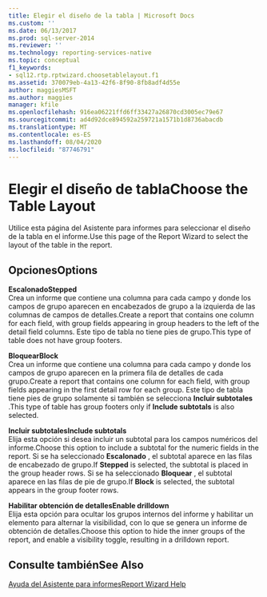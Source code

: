 ```yaml
---
title: Elegir el diseño de la tabla | Microsoft Docs
ms.custom: ''
ms.date: 06/13/2017
ms.prod: sql-server-2014
ms.reviewer: ''
ms.technology: reporting-services-native
ms.topic: conceptual
f1_keywords:
- sql12.rtp.rptwizard.choosetablelayout.f1
ms.assetid: 370079eb-4a13-42f6-8f90-8fb8adf4d55e
author: maggiesMSFT
ms.author: maggies
manager: kfile
ms.openlocfilehash: 916ea06221ffd6ff33427a26870cd3005ec79e67
ms.sourcegitcommit: ad4d92dce894592a259721a1571b1d8736abacdb
ms.translationtype: MT
ms.contentlocale: es-ES
ms.lasthandoff: 08/04/2020
ms.locfileid: "87746791"
---
```

# <a name="choose-the-table-layout"></a><span data-ttu-id="cf68e-102">Elegir el diseño de tabla</span><span class="sxs-lookup"><span data-stu-id="cf68e-102">Choose the Table Layout</span></span>
  <span data-ttu-id="cf68e-103">Utilice esta página del Asistente para informes para seleccionar el diseño de la tabla en el informe.</span><span class="sxs-lookup"><span data-stu-id="cf68e-103">Use this page of the Report Wizard to select the layout of the table in the report.</span></span>  
  
## <a name="options"></a><span data-ttu-id="cf68e-104">Opciones</span><span class="sxs-lookup"><span data-stu-id="cf68e-104">Options</span></span>  
 <span data-ttu-id="cf68e-105">**Escalonado**</span><span class="sxs-lookup"><span data-stu-id="cf68e-105">**Stepped**</span></span>  
 <span data-ttu-id="cf68e-106">Crea un informe que contiene una columna para cada campo y donde los campos de grupo aparecen en encabezados de grupo a la izquierda de las columnas de campos de detalles.</span><span class="sxs-lookup"><span data-stu-id="cf68e-106">Create a report that contains one column for each field, with group fields appearing in group headers to the left of the detail field columns.</span></span> <span data-ttu-id="cf68e-107">Este tipo de tabla no tiene pies de grupo.</span><span class="sxs-lookup"><span data-stu-id="cf68e-107">This type of table does not have group footers.</span></span>  
  
 <span data-ttu-id="cf68e-108">**Bloquear**</span><span class="sxs-lookup"><span data-stu-id="cf68e-108">**Block**</span></span>  
 <span data-ttu-id="cf68e-109">Crea un informe que contiene una columna para cada campo y donde los campos de grupo aparecen en la primera fila de detalles de cada grupo.</span><span class="sxs-lookup"><span data-stu-id="cf68e-109">Create a report that contains one column for each field, with group fields appearing in the first detail row for each group.</span></span> <span data-ttu-id="cf68e-110">Este tipo de tabla tiene pies de grupo solamente si también se selecciona **Incluir subtotales** .</span><span class="sxs-lookup"><span data-stu-id="cf68e-110">This type of table has group footers only if **Include subtotals** is also selected.</span></span>  
  
 <span data-ttu-id="cf68e-111">**Incluir subtotales**</span><span class="sxs-lookup"><span data-stu-id="cf68e-111">**Include subtotals**</span></span>  
 <span data-ttu-id="cf68e-112">Elija esta opción si desea incluir un subtotal para los campos numéricos del informe.</span><span class="sxs-lookup"><span data-stu-id="cf68e-112">Choose this option to include a subtotal for the numeric fields in the report.</span></span> <span data-ttu-id="cf68e-113">Si se ha seleccionado **Escalonado** , el subtotal aparece en las filas de encabezado de grupo.</span><span class="sxs-lookup"><span data-stu-id="cf68e-113">If **Stepped** is selected, the subtotal is placed in the group header rows.</span></span> <span data-ttu-id="cf68e-114">Si se ha seleccionado **Bloquear** , el subtotal aparece en las filas de pie de grupo.</span><span class="sxs-lookup"><span data-stu-id="cf68e-114">If **Block** is selected, the subtotal appears in the group footer rows.</span></span>  
  
 <span data-ttu-id="cf68e-115">**Habilitar obtención de detalles**</span><span class="sxs-lookup"><span data-stu-id="cf68e-115">**Enable drilldown**</span></span>  
 <span data-ttu-id="cf68e-116">Elija esta opción para ocultar los grupos internos del informe y habilitar un elemento para alternar la visibilidad, con lo que se genera un informe de obtención de detalles.</span><span class="sxs-lookup"><span data-stu-id="cf68e-116">Choose this option to hide the inner groups of the report, and enable a visibility toggle, resulting in a drilldown report.</span></span>  
  
## <a name="see-also"></a><span data-ttu-id="cf68e-117">Consulte también</span><span class="sxs-lookup"><span data-stu-id="cf68e-117">See Also</span></span>  
 [<span data-ttu-id="cf68e-118">Ayuda del Asistente para informes</span><span class="sxs-lookup"><span data-stu-id="cf68e-118">Report Wizard Help</span></span>](../../2014/reporting-services/report-wizard-help.md)  
  
  
